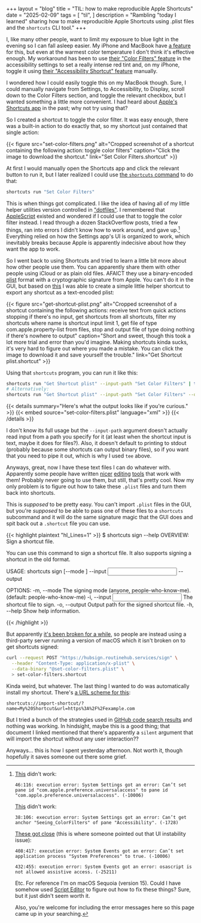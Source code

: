 +++
layout = "blog"
title = "TIL: how to make reproducible Apple Shortcuts"
date = "2025-02-09"
tags = [
  "til",
]
description = "Rambling \"today I learned\" sharing how to make reproducible Apple Shortcuts using .plist files and the `shortcuts` CLI tool."
+++

I, like many other people, want to limit my exposure to blue light in the evening so I can fall asleep easier. My iPhone and MacBook have [a feature](https://support.apple.com/en-us/118583) for this, but even at the warmest color temperature I don't think it's effective enough. My workaround has been to use [their "Color Filters" feature](https://support.apple.com/en-us/111773) in the accessibility settings to set a really intense red tint and, on my iPhone, toggle it using [their "Accessibility Shortcut" feature](https://support.apple.com/en-us/111771) manually.

I wondered how I could easily toggle this on my MacBook though. Sure, I could manually navigate from Settings, to Accessibility, to Display, scroll down to the Color Filters section, and toggle the relevant checkbox, but I wanted something a little more convenient. I had heard about [Apple's Shortcuts app](https://support.apple.com/guide/shortcuts-mac/welcome/mac) in the past; why not try using that?

So I created a shortcut to toggle the color filter. It was easy enough, there was a built-in action to do exactly that, so my shortcut just contained that single action:

{{< figure src="set-color-filters.png" alt="Cropped screenshot of a shortcut containing the following action: toggle color filters" caption="Click the image to download the shortcut." link="Set Color Filters.shortcut" >}}

At first I would manually open the Shortcuts app and click the relevant button to run it, but I later realized I could use [the `shortcuts` command](https://support.apple.com/guide/shortcuts-mac/run-shortcuts-from-the-command-line-apd455c82f02/mac) to do that:

```bash
shortcuts run "Set Color Filters"
```

This is when things got complicated. I like the idea of having all of my little helper utilities version controlled in ["dotfiles"](https://wiki.archlinux.org/title/Dotfiles). I remembered that [AppleScript](https://developer.apple.com/library/archive/documentation/AppleScript/Conceptual/AppleScriptLangGuide/introduction/ASLR_intro.html) existed and wondered if I could use that to toggle the color filter instead. I read through a dozen StackOverflow posts, tried a few things, ran into errors I didn't know how to work around, and gave up.[^1] Everything relied on how the Settings app's UI is organized to work, which inevitably breaks because Apple is apparently indecisive about how they want the app to work.

[^1]: [This](https://apple.stackexchange.com/a/413540) didn't work:

      ```
      46:116: execution error: System Settings got an error: Can’t set pane id "com.apple.preference.universalaccess" to pane id "com.apple.preference.universalaccess". (-10006)
      ```

      [This](https://tinyapps.org/blog/202102070700_macos_eink_applescript.html) didn't work:

      ```
      38:106: execution error: System Settings got an error: Can’t get anchor "Seeing_ColorFilters" of pane "Accessibility". (-1728)
      ```

      [These got close](https://discussions.apple.com/thread/254887700) (this is where someone pointed out that UI instability issue):

      ```
      408:417: execution error: System Events got an error: Can’t set application process "System Preferences" to true. (-10006)
      ```
      ```
      432:455: execution error: System Events got an error: osascript is not allowed assistive access. (-25211)
      ```

      Etc. For reference I'm on macOS Sequoia (version 15). Could I have somehow used [Script Editor](https://support.apple.com/guide/script-editor/welcome/mac) to figure out how to fix these things? Sure, but it just didn't seem worth it.
      
      Also, you're welcome for including the error messages here so this page came up in your searching.

So I went back to using Shortcuts and tried to learn a little bit more about how other people use them. You can apparently share them with other people using iCloud or as plain old files. AFAICT they use a binary-encoded [plist](https://en.wikipedia.org/wiki/Property_list) format with a cryptographic signature from Apple. You can't do it in the GUI, but based on [this](https://routinehub.co/shortcut/10060/) I was able to create a simple little helper shortcut to export any shortcut as a text-encoded plist:

{{< figure src="get-shortcut-plist.png" alt="Cropped screenshot of a shortcut containing the following actions: receive text from quick actions stopping if there's no input, get shortcuts from all shortcuts, filter my shortcuts where name is shortcut input limit 1, get file of type com.apple.property-list from files, stop and output file of type doing nothing if there's nowhere to output" caption="Short and sweet, though this took a lot more trial and error than you'd imagine. Making shortcuts kinda sucks, it's very hard to figure out where you made a mistake. You can click the image to download it and save yourself the trouble." link="Get Shortcut plist.shortcut" >}}

Using that `shortcuts` program, you can run it like this:

```bash
shortcuts run "Get Shortcut plist" --input-path "Set Color Filters" | tee
# Alternatively:
shortcuts run "Get Shortcut plist" --input-path "Set Color Filters" --output-path set-color-filters.plist
```

{{< details summary="Here's what the output looks like if you're curious." >}}
{{< embed source="set-color-filters.plist" language="xml" >}}
{{< /details >}}

I don't know its full usage but the `--input-path` argument doesn't actually read input from a path you specify for it (at least when the shortcut input is text, maybe it does for files?). Also, it doesn't default to printing to stdout (probably because some shortcuts can output binary files), so if you want that you need to pipe it out, which is why I used `tee` above. 

Anyways, great, now I have these text files I can do whatever with. Apparently some people have written [nicer](https://www.jellycuts.com/) [editing](https://routinehub.co/shortcut/5217/) [tools](https://github.com/electrikmilk/cherri) that work with them! Probably never going to use them, but still, that's pretty cool. Now my only problem is to figure out how to take these `.plist` files and turn them back into shortcuts.

This is _supposed_ to be pretty easy. You can't import `.plist` files in the GUI, but you're _supposed_ to be able to pass one of these files to a `shortcuts` subcommand and it will do the same signature magic that the GUI does and spit back out a `.shortcut` file you can use.

{{< highlight plaintext "hl_Lines=1" >}}
$ shortcuts sign --help
OVERVIEW: Sign a shortcut file.

You can use this command to sign a shortcut file. It also supports signing a
shortcut in the old format.

USAGE: shortcuts sign [--mode <mode>] --input <input> --output <output>

OPTIONS:
  -m, --mode <mode>       The signing mode (anyone, people-who-know-me).
                          (default: people-who-know-me)
  -i, --input <input>     The shortcut file to sign.
  -o, --output <output>   Output path for the signed shortcut file.
  -h, --help              Show help information.

{{< /highlight >}}

But apparently [it's been broken for a while](https://github.com/electrikmilk/cherri/issues/49), so people are instead using a third-party server running a version of macOS which it isn't broken on to get shortcuts signed:

```bash
curl --request POST "https://hubsign.routinehub.services/sign" \
  --header "Content-Type: application/x-plist" \
  --data-binary "@set-color-filters.plist" \
  > set-color-filters.shortcut
```

Kinda weird, but whatever. The last thing I wanted to do was automatically install my shortcut. There's [a URL scheme for this](https://github.com/sebj/iOS-Shortcuts-Reference/blob/5fa176ed9af217c32edb5c98690016d323d07daf/README.md#key-url-schemes):

```
shortcuts://import-shortcut/?name=My%20Shortcut&url=https%3A%2F%2Fexample.com
```

But I tried a bunch of the strategies used in [GitHub code search results](https://github.com/search?q=%22shortcuts%3A%2F%2Fimport-shortcut%22&type=code) and nothing was working. In hindsight, maybe this is a good thing; that document I linked mentioned that there's apparently a `silent` argument that will import the shortcut without any user interaction??

Anyways... this is how I spent yesterday afternoon. Not worth it, though hopefully it saves someone out there some grief.
